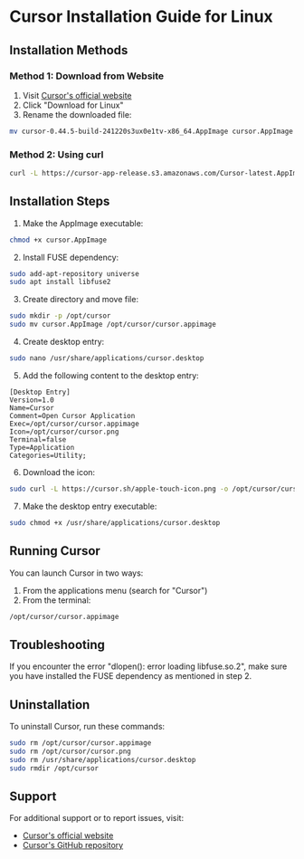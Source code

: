 # Cursor Installation Guide for Linux

## Installation Methods

### Method 1: Download from Website
1. Visit [Cursor's official website](https://www.cursor.so/)
2. Click "Download for Linux"
3. Rename the downloaded file:
```bash
mv cursor-0.44.5-build-241220s3ux0e1tv-x86_64.AppImage cursor.AppImage
```

### Method 2: Using curl
```bash
curl -L https://cursor-app-release.s3.amazonaws.com/Cursor-latest.AppImage -o cursor.AppImage
```

## Installation Steps

1. Make the AppImage executable:
```bash
chmod +x cursor.AppImage
```

2. Install FUSE dependency:
```bash
sudo add-apt-repository universe
sudo apt install libfuse2
```

3. Create directory and move file:
```bash
sudo mkdir -p /opt/cursor
sudo mv cursor.AppImage /opt/cursor/cursor.appimage
```

4. Create desktop entry:
```bash
sudo nano /usr/share/applications/cursor.desktop
```

5. Add the following content to the desktop entry:
```
[Desktop Entry]
Version=1.0
Name=Cursor
Comment=Open Cursor Application
Exec=/opt/cursor/cursor.appimage
Icon=/opt/cursor/cursor.png
Terminal=false
Type=Application
Categories=Utility;
```

6. Download the icon:
```bash
sudo curl -L https://cursor.sh/apple-touch-icon.png -o /opt/cursor/cursor.png
```

7. Make the desktop entry executable:
```bash
sudo chmod +x /usr/share/applications/cursor.desktop
```

## Running Cursor

You can launch Cursor in two ways:

1. From the applications menu (search for "Cursor")
2. From the terminal:
```bash
/opt/cursor/cursor.appimage
```

## Troubleshooting

If you encounter the error "dlopen(): error loading libfuse.so.2", make sure you have installed the FUSE dependency as mentioned in step 2.

## Uninstallation

To uninstall Cursor, run these commands:
```bash
sudo rm /opt/cursor/cursor.appimage
sudo rm /opt/cursor/cursor.png
sudo rm /usr/share/applications/cursor.desktop
sudo rmdir /opt/cursor
```

## Support

For additional support or to report issues, visit:
- [Cursor's official website](https://www.cursor.so/)
- [Cursor's GitHub repository](https://github.com/getcursor/cursor)

